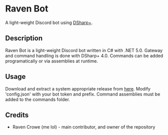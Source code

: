 # Raven Bot
A light-weight Discord bot using [DSharp+](https://dsharpplus.github.io/). 

## Description 
Raven Bot is a light-weight Discord bot written in C# with .NET 5.0. Gateway and command handling is done with DSharp+ 4.0. Commands can be added programatically or via assemblies at runtime.

## Usage
Download and extract a system appropriate release from [here](https://github.com/ravencrowe01/raven-bot/releases). Modify 'config.json' with your bot token and prefix. Command assemblies must be added to the commands folder.

## Credits
 * Raven Crowe (me lol) - main contributor, and owner of the repository